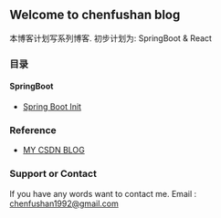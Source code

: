 ## Welcome to chenfushan blog

本博客计划写系列博客. 初步计划为: SpringBoot & React

### 目录

#### SpringBoot

- [Spring Boot Init](url)

### Reference

- [MY CSDN BLOG](https://http://blog.csdn.net/alps1992)

### Support or Contact

If you have any words want to contact me. Email : chenfushan1992@gmail.com
